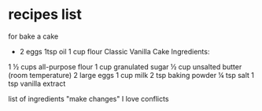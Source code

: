 # recipes list
for bake a cake 
- 2 eggs 
1tsp oil 
1 cup flour
Classic Vanilla Cake
Ingredients:


1 ½ cups all-purpose flour
1 cup granulated sugar
½ cup unsalted butter (room temperature)
2 large eggs
1 cup milk
2 tsp baking powder
¼ tsp salt
1 tsp vanilla extract

list of ingredients
"make changes"
I love conflicts
